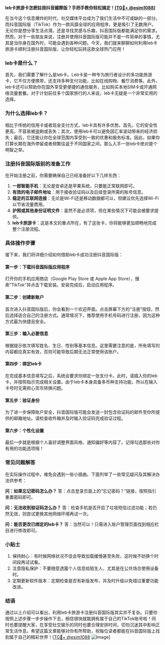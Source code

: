 **leb卡旅游卡怎麽註冊抖音國際版？手把手教你轻松搞定！[[TG💪+ @esim1088](https://t.me/s/esim1088)]**

在当今这个信息爆炸的时代，社交媒体平台成为了我们生活中不可或缺的一部分。而抖音国际版（TikTok）作为一款风靡全球的应用程序，更是吸引了无数用户。无论你是想分享生活点滴，还是寻找灵感与乐趣，抖音国际版都能满足你的需求。然而，对于一些朋友来说，注册并使用抖音国际版可能并不是一件简单的事情，尤其是当你身在国外时，可能会遇到各种问题。今天，我们就来聊聊如何利用leb卡旅游卡顺利注册抖音国际版，让你轻松玩转这款全球热门应用！

### leb卡是什么？

首先，我们需要了解什么是leb卡。Leb卡是一种专为旅行者设计的多功能旅游卡，它不仅方便携带，还支持多种支付功能，比如在线购物、餐厅消费等。此外，leb卡还可以帮助你在国外享受更便捷的通信服务，比如购买本地SIM卡或开通网络流量套餐。对于计划前往多个国家旅行的人来说，leb卡无疑是一个非常实用的选择。

### 为什么选择leb卡？

相比于传统的信用卡或者现金支付方式，leb卡具有许多优势。首先，它的安全性更高，不容易被盗刷或丢失；其次，使用leb卡可以避免因汇率波动带来的经济损失；最后，它还能让你在全球范围内享受到一致的优惠和服务标准。因此，如果你打算长期在海外停留或者频繁往返于不同国家之间，那么入手一张leb卡绝对是个明智之举。

### 注册抖音国际版前的准备工作

在开始注册之前，你需要确保自己已经准备好以下几样东西：

1. **一部智能手机**：无论是安卓还是苹果系统，只要能正常联网即可。
2. **有效的电子邮件地址**：用于接收验证码以及后续登录所需的账号信息。
3. **稳定的互联网连接**：无论是Wi-Fi还是移动数据都可以，但建议优先选择Wi-Fi以节省流量费用。
4. **护照或其他身份证明文件**：虽然不是必须项，但在某些情况下可能会被要求提供。
5. **leb卡旅游卡**：这是本文的重点所在，有了这张卡，你将能够更加顺畅地完成整个注册流程。

### 具体操作步骤

接下来，我们将详细介绍如何借助leb卡成功注册抖音国际版：

#### 第一步：下载抖音国际版应用程序
打开你的手机应用商店（Google Play Store 或 Apple App Store），搜索“TikTok”并点击下载安装。安装完成后，启动应用程序。

#### 第二步：创建新账户
首次进入抖音国际版后，你会看到一个欢迎界面。点击屏幕下方的“注册”按钮，然后选择适合自己的注册方式。通常情况下，推荐使用手机号码进行注册，因为这种方式最为快捷且安全。

#### 第三步：输入必要信息
根据提示依次填写姓名、生日、性别等基本信息。这里需要注意的是，所有填写的内容都应真实有效，否则可能导致后期无法正常使用该账户。

#### 第四步：绑定leb卡
在完成基本信息填写之后，系统会要求你绑定一张支付卡。此时，请插入你的leb卡，并按照指示完成相关设置。由于leb卡本身具备多币种支持功能，所以在输入卡号时无需担心货币转换问题。

#### 第五步：验证身份
为了进一步保障账户安全，抖音国际版可能会发送一封包含验证码的邮件至你所提供的邮箱地址。请检查收件箱并及时输入验证码完成验证过程。

#### 第六步：个性化设置
最后一步就是根据个人喜好调整界面风格、通知偏好等内容了。记得勾选那些对你有用的功能选项哦！

### 常见问题解答

在实际操作过程中，难免会遇到一些小插曲。下面列举了一些常见疑问及其解决办法供参考：

**问：如果忘记密码怎么办？**
答：点击登录页面上的“忘记密码？”链接，按照指引重置密码即可。

**问：无法收到验证码怎么办？**
答：检查手机是否开启了垃圾短信过滤功能；若仍然无效，则尝试更换其他网络环境再试一次。

**问：能否更改已绑定的leb卡？**
答：当然可以！只需进入账户管理页面找到相应栏目进行修改即可。

### 小贴士

1. 保持耐心：有时候网络状况不佳会导致加载缓慢甚至失败，这时候不妨换个时间段再试试看。
2. 注意隐私保护：不要随意透露个人信息给陌生人，尤其是在公共场合使用设备时。
3. 定期更新软件版本：定期检查是否有新版发布，并及时升级以免错过重要功能改进。

### 结语

通过以上介绍可以看出，利用leb卡旅游卡注册抖音国际版其实并不复杂。只要你按照上述步骤一步步操作下去，相信很快就能拥有属于自己的TikTok账号啦！同时也要提醒大家，在享受社交娱乐的同时也要合理安排时间，切勿沉迷其中影响正常生活作息。希望这篇文章能够对你有所帮助，祝每位读者都能在抖音国际版上找到属于自己的精彩世界！[[TG💪+ @esim1088](https://t.me/s/esim1088) ![Image](https://i.postimg.cc/4NQfJmqS/Snipaste-2025-05-13-00-14-12.png)]